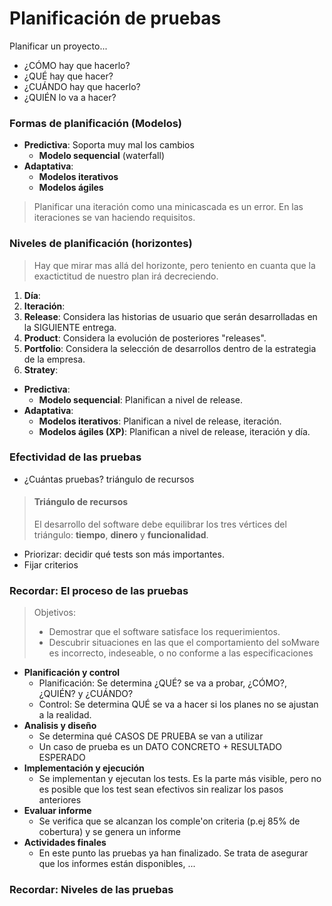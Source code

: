 # Planificación de pruebas

Planificar un proyecto...

* ¿CÓMO hay que hacerlo?
* ¿QUÉ hay que hacer?
* ¿CUÁNDO hay que hacerlo?
* ¿QUIÉN lo va a hacer?

### Formas de planificación (Modelos)

* **Predictiva**: Soporta muy mal los cambios
  * **Modelo sequencial** (waterfall)
* **Adaptativa**:
  * **Modelos iterativos**
  * **Modelos ágiles**

> Planificar una iteración como una minicascada es un error. En las iteraciones se van haciendo requisitos.

### Niveles de planificación (horizontes)

> Hay que mirar mas allá del horizonte, pero teniento en cuanta que la exactictitud de nuestro plan irá decreciendo.

1. **Día**:
2. **Iteración**:
3. **Release**: Considera las historias de usuario que serán desarrolladas en la SIGUIENTE entrega.
4. **Product**: Considera la evolución de posteriores "releases".
5. **Portfolio**: Considera la selección de desarrollos dentro de la estrategia de la empresa.
6. **Stratey**:

* **Predictiva**:
  * **Modelo sequencial**: Planifican a nivel de release.
* **Adaptativa**:
  * **Modelos iterativos**: Planifican a nivel de release, iteración.
  * **Modelos ágiles (XP)**: Planifican a nivel de release, iteración y día.

### Efectividad de las pruebas

* ¿Cuántas pruebas? triángulo de recursos
> #### Triángulo de recursos
> El desarrollo del software debe equilibrar los tres vértices del triángulo: **tiempo**, **dinero** y **funcionalidad**.

* Priorizar: decidir qué tests son más importantes.
* Fijar criterios


### Recordar: El proceso de las pruebas

> Objetivos:
> * Demostrar que el software satisface los requerimientos.
> * Descubrir situaciones en las que el comportamiento del soMware es incorrecto, indeseable, o no conforme a las especificaciones

* **Planificación y control**
  * Planificación: Se determina ¿QUÉ? se va a probar, ¿CÓMO?, ¿QUIÉN? y ¿CUÁNDO?
  * Control: Se determina QUÉ se va a hacer si los planes no se ajustan a la realidad.
* **Analisis y diseño**
  * Se determina qué CASOS DE PRUEBA se van a utilizar 
  * Un caso de prueba es un DATO CONCRETO + RESULTADO ESPERADO
* **Implementación y ejecución**
  * Se implementan y ejecutan los tests. Es la parte más visible, pero no es posible que los test sean efectivos sin realizar los pasos anteriores
* **Evaluar informe**
  * Se verifica que se alcanzan los comple'on criteria (p.ej 85% de cobertura) y se genera un informe
* **Actividades finales**
  * En este punto las pruebas ya han finalizado. Se trata de asegurar que los informes están disponibles, ... 

### Recordar: Niveles de las pruebas


